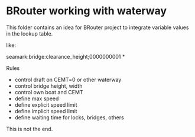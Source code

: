 # BRouter working with waterway

This folder contains an idea for BRouter project to integrate variable values in the lookup table.

like:

seamark:bridge:clearance_height;0000000001 *

Rules

* control draft on CEMT=0 or other waterway
* control bridge height, width
* control own boat and CEMT
* define max speed
* define explicit speed limit
* define implicit speed limit
* define waiting time for locks, bridges, others 

This is not the end.